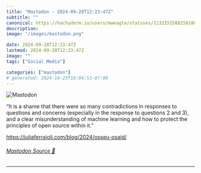 ```yaml
---
title: "Mastodon - 2024-09-28T12:23:47Z"
subtitle: ""
canonical: https://hachyderm.io/users/mweagle/statuses/113215158825818098
description:
image: "/images/mastodon.png"

date: 2024-09-28T12:23:47Z
lastmod: 2024-09-28T12:23:47Z
image: ""
tags: ["Social Media"]

categories: ["mastodon"]
# generated: 2024-10-23T18:04:53-07:00
---
```

![Mastodon](/images/mastodon.png)

<p>“It is a shame that there were so many contradictions in responses to questions and concerns (especially in the response to questions 2 and 3), and a clear misunderstanding of machine learning and how to protect the principles of open source within it.”</p><p><a href="https://juliaferraioli.com/blog/2024/osseu-osaid/" target="_blank" rel="nofollow noopener noreferrer" translate="no"><span class="invisible">https://</span><span class="ellipsis">juliaferraioli.com/blog/2024/o</span><span class="invisible">sseu-osaid/</span></a></p>


###### [Mastodon Source 🐘](https://hachyderm.io/@mweagle/113215158825818098)

___
